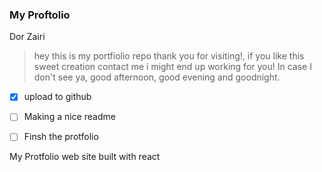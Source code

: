 ### My Proftolio

Dor Zairi
> hey this is my portfiolio repo thank you for visiting!, if you like this sweet creation contact me i might end up working for you!
> In case I don't see ya, good afternoon, good evening and goodnight. 


- [x] upload to github
- [ ] Making a nice readme
- [ ] Finsh the protfolio


My Protfolio web site built with react
